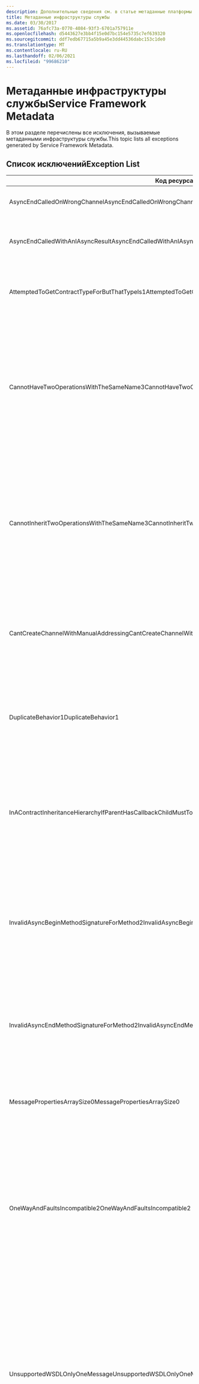 ```yaml
---
description: Дополнительные сведения см. в статье метаданные платформы служб.
title: Метаданные инфраструктуры службы
ms.date: 03/30/2017
ms.assetid: 76afc73a-0770-4084-93f3-6701a757911e
ms.openlocfilehash: d5443627e3bb4f15e0d7bc154e5735c7ef639320
ms.sourcegitcommit: ddf7edb67715a5b9a45e3dd44536dabc153c1de0
ms.translationtype: MT
ms.contentlocale: ru-RU
ms.lasthandoff: 02/06/2021
ms.locfileid: "99686210"
---
```

# <a name="service-framework-metadata"></a><span data-ttu-id="8c32e-103">Метаданные инфраструктуры службы</span><span class="sxs-lookup"><span data-stu-id="8c32e-103">Service Framework Metadata</span></span>

<span data-ttu-id="8c32e-104">В этом разделе перечислены все исключения, вызываемые метаданными инфраструктуры службы.</span><span class="sxs-lookup"><span data-stu-id="8c32e-104">This topic lists all exceptions generated by Service Framework Metadata.</span></span>  
  
## <a name="exception-list"></a><span data-ttu-id="8c32e-105">Список исключений</span><span class="sxs-lookup"><span data-stu-id="8c32e-105">Exception List</span></span>  
  
|<span data-ttu-id="8c32e-106">Код ресурса</span><span class="sxs-lookup"><span data-stu-id="8c32e-106">Resource Code</span></span>|<span data-ttu-id="8c32e-107">Строка ресурса</span><span class="sxs-lookup"><span data-stu-id="8c32e-107">Resource String</span></span>|  
|-------------------|---------------------|  
|<span data-ttu-id="8c32e-108">AsyncEndCalledOnWrongChannel</span><span class="sxs-lookup"><span data-stu-id="8c32e-108">AsyncEndCalledOnWrongChannel</span></span>|<span data-ttu-id="8c32e-109">Асинхронный метод End вызван для неправильного канала.</span><span class="sxs-lookup"><span data-stu-id="8c32e-109">An asynchronous End was called on the wrong channel.</span></span>|  
|<span data-ttu-id="8c32e-110">AsyncEndCalledWithAnIAsyncResult</span><span class="sxs-lookup"><span data-stu-id="8c32e-110">AsyncEndCalledWithAnIAsyncResult</span></span>|<span data-ttu-id="8c32e-111">Асинхронный метод End вызван с использованием IAsyncResult из другого метода Begin.</span><span class="sxs-lookup"><span data-stu-id="8c32e-111">An asynchronous End was called with an IAsyncResult from a different Begin method.</span></span>|  
|<span data-ttu-id="8c32e-112">AttemptedToGetContractTypeForButThatTypeIs1</span><span class="sxs-lookup"><span data-stu-id="8c32e-112">AttemptedToGetContractTypeForButThatTypeIs1</span></span>|<span data-ttu-id="8c32e-113">Попытка получить тип контракта для указанного.</span><span class="sxs-lookup"><span data-stu-id="8c32e-113">Attempted to get contract type for the specified.</span></span> <span data-ttu-id="8c32e-114">Тип не является ServiceContract и не наследует ServiceContract.</span><span class="sxs-lookup"><span data-stu-id="8c32e-114">The type is not a ServiceContract and it does not inherit a ServiceContract.</span></span>|  
|<span data-ttu-id="8c32e-115">CannotHaveTwoOperationsWithTheSameName3</span><span class="sxs-lookup"><span data-stu-id="8c32e-115">CannotHaveTwoOperationsWithTheSameName3</span></span>|<span data-ttu-id="8c32e-116">В одном контракте не допускается иметь две операции с одинаковым именем.</span><span class="sxs-lookup"><span data-stu-id="8c32e-116">Cannot have two operations in the same contract with the same name.</span></span> <span data-ttu-id="8c32e-117">Указанные методы в указанном типе нарушают это правило.</span><span class="sxs-lookup"><span data-stu-id="8c32e-117">The specified methods in the specified type violate this rule.</span></span> <span data-ttu-id="8c32e-118">Измените имя одной из операций путем изменения имени метода или с помощью свойства Name атрибута OperationContractAttribute.</span><span class="sxs-lookup"><span data-stu-id="8c32e-118">Change the name of one of the operations by changing the method name or by using the Name property of OperationContractAttribute.</span></span>|  
|<span data-ttu-id="8c32e-119">CannotInheritTwoOperationsWithTheSameName3</span><span class="sxs-lookup"><span data-stu-id="8c32e-119">CannotInheritTwoOperationsWithTheSameName3</span></span>|<span data-ttu-id="8c32e-120">Нельзя наследовать две различные операции с одинаковым именем.</span><span class="sxs-lookup"><span data-stu-id="8c32e-120">Cannot inherit two different operations with the same name.</span></span> <span data-ttu-id="8c32e-121">Указанная операция из указанных контрактов нарушает это правило.</span><span class="sxs-lookup"><span data-stu-id="8c32e-121">The specified operation from the specified contracts violate this rule.</span></span> <span data-ttu-id="8c32e-122">Измените имя одной из операций путем изменения имени метода или с помощью свойства Name атрибута OperationContractAttribute.</span><span class="sxs-lookup"><span data-stu-id="8c32e-122">Change the name of one of the operations by changing the method name or by using the Name property of OperationContractAttribute.</span></span>|  
|<span data-ttu-id="8c32e-123">CantCreateChannelWithManualAddressing</span><span class="sxs-lookup"><span data-stu-id="8c32e-123">CantCreateChannelWithManualAddressing</span></span>|<span data-ttu-id="8c32e-124">Не удается создать канал для контракта, который требует запрос-ответ и привязку с ручной адресацией, но поддерживает только дуплексную связь.</span><span class="sxs-lookup"><span data-stu-id="8c32e-124">Cannot create a channel for a contract that requires a request/reply and a binding that requires manual addressing but only supports duplex communication.</span></span>|  
|<span data-ttu-id="8c32e-125">DuplicateBehavior1</span><span class="sxs-lookup"><span data-stu-id="8c32e-125">DuplicateBehavior1</span></span>|<span data-ttu-id="8c32e-126">Не удается добавить значение в коллекцию.</span><span class="sxs-lookup"><span data-stu-id="8c32e-126">The value cannot be added to the collection.</span></span> <span data-ttu-id="8c32e-127">Коллекция уже содержит объект этого типа.</span><span class="sxs-lookup"><span data-stu-id="8c32e-127">The collection already contains an item of the same specified type.</span></span> <span data-ttu-id="8c32e-128">Эта коллекция поддерживает только по одному экземпляру каждого типа.</span><span class="sxs-lookup"><span data-stu-id="8c32e-128">This collection only supports one instance of each type.</span></span>|  
|<span data-ttu-id="8c32e-129">InAContractInheritanceHierarchyIfParentHasCallbackChildMustToo</span><span class="sxs-lookup"><span data-stu-id="8c32e-129">InAContractInheritanceHierarchyIfParentHasCallbackChildMustToo</span></span>|<span data-ttu-id="8c32e-130">Поскольку указанный базовый контракт службы имеет указанный контракт обратного вызова, указанный производный контракт службы должен также задавать либо указанный тип, либо производный тип контракта обратного вызова.</span><span class="sxs-lookup"><span data-stu-id="8c32e-130">Because the specified base service contract has a specified callback contract, the specified derived service contract must also specify either the specified type, or a derived type as its callback contract.</span></span>|  
|<span data-ttu-id="8c32e-131">InvalidAsyncBeginMethodSignatureForMethod2</span><span class="sxs-lookup"><span data-stu-id="8c32e-131">InvalidAsyncBeginMethodSignatureForMethod2</span></span>|<span data-ttu-id="8c32e-132">Недопустимая подпись асинхронного метода Begin для указанного метода в указанном типе ServiceContract.</span><span class="sxs-lookup"><span data-stu-id="8c32e-132">Invalid asynchronous Begin method signature for the specified method in the specified ServiceContract type.</span></span> <span data-ttu-id="8c32e-133">Метод Begin должен получать в качестве последних двух аргументов AsyncCallback и некоторый объект, а возвращать IAsyncResult.</span><span class="sxs-lookup"><span data-stu-id="8c32e-133">Your begin method must take an AsyncCallback and an object as the last two arguments and return an IAsyncResult.</span></span>|  
|<span data-ttu-id="8c32e-134">InvalidAsyncEndMethodSignatureForMethod2</span><span class="sxs-lookup"><span data-stu-id="8c32e-134">InvalidAsyncEndMethodSignatureForMethod2</span></span>|<span data-ttu-id="8c32e-135">Недопустимая подпись асинхронного метода End для указанного метода в указанном типе ServiceContract.</span><span class="sxs-lookup"><span data-stu-id="8c32e-135">Invalid asynchronous End method signature for the specified method in the specified ServiceContract type.</span></span> <span data-ttu-id="8c32e-136">Метод End должен получать IAsyncResult в качестве последнего аргумента.</span><span class="sxs-lookup"><span data-stu-id="8c32e-136">Your end method must take an IAsyncResult as the last argument.</span></span>|  
|<span data-ttu-id="8c32e-137">MessagePropertiesArraySize0</span><span class="sxs-lookup"><span data-stu-id="8c32e-137">MessagePropertiesArraySize0</span></span>|<span data-ttu-id="8c32e-138">Переданный массив не имеет достаточно места для размещения всех свойств, принадлежащих этой коллекции.</span><span class="sxs-lookup"><span data-stu-id="8c32e-138">The array that was passed does not have enough space to hold all the properties contained by this collection.</span></span>|  
|<span data-ttu-id="8c32e-139">OneWayAndFaultsIncompatible2</span><span class="sxs-lookup"><span data-stu-id="8c32e-139">OneWayAndFaultsIncompatible2</span></span>|<span data-ttu-id="8c32e-140">Указанный метод в указанном типе отмечен как IsOneWay=true и объявляет один или более атрибутов FaultContractAttributes.</span><span class="sxs-lookup"><span data-stu-id="8c32e-140">The specified method in the specified type is marked as IsOneWay=true and declares one or more FaultContractAttributes.</span></span> <span data-ttu-id="8c32e-141">Односторонние методы не могут объявлять атрибуты FaultContractAttributes.</span><span class="sxs-lookup"><span data-stu-id="8c32e-141">One-way methods cannot declare FaultContractAttributes.</span></span> <span data-ttu-id="8c32e-142">Для устранения ошибки измените значение IsOneWay на false или удалите атрибуты FaultContractAttributes.</span><span class="sxs-lookup"><span data-stu-id="8c32e-142">Change IsOneWay to false or remove the FaultContractAttributes.</span></span>|  
|<span data-ttu-id="8c32e-143">UnsupportedWSDLOnlyOneMessage</span><span class="sxs-lookup"><span data-stu-id="8c32e-143">UnsupportedWSDLOnlyOneMessage</span></span>|<span data-ttu-id="8c32e-144">Неподдерживаемый WSDL.</span><span class="sxs-lookup"><span data-stu-id="8c32e-144">Unsupported Web Services Description Language.</span></span> <span data-ttu-id="8c32e-145">Для сообщений об ошибках поддерживается только одна часть сообщения.</span><span class="sxs-lookup"><span data-stu-id="8c32e-145">Only one message part is supported for fault messages.</span></span> <span data-ttu-id="8c32e-146">Данное сообщение об ошибке ссылается на несколько частей сообщения.</span><span class="sxs-lookup"><span data-stu-id="8c32e-146">This fault message refers to more than one message part.</span></span> <span data-ttu-id="8c32e-147">Если возможен доступ к файлу WSDL с правом редактирования, можно устранить неполадку путем удаления дополнительных частей сообщения, чтобы сообщение об ошибке ссылалось только на одну часть.</span><span class="sxs-lookup"><span data-stu-id="8c32e-147">If you have edit access to the Web Services Description Language file, you can fix the problem by removing the extra message parts such that fault message references just one part.</span></span>|  
|<span data-ttu-id="8c32e-148">UnsupportedWSDLTheFault</span><span class="sxs-lookup"><span data-stu-id="8c32e-148">UnsupportedWSDLTheFault</span></span>|<span data-ttu-id="8c32e-149">Неподдерживаемый WSDL.</span><span class="sxs-lookup"><span data-stu-id="8c32e-149">Unsupported Web Services Description Language.</span></span> <span data-ttu-id="8c32e-150">Часть сообщения об ошибке должна ссылаться на некоторый элемент.</span><span class="sxs-lookup"><span data-stu-id="8c32e-150">The fault message part must reference an element.</span></span> <span data-ttu-id="8c32e-151">Данное сообщение об ошибке не ссылается на элемент.</span><span class="sxs-lookup"><span data-stu-id="8c32e-151">This fault message does not refer to an element.</span></span> <span data-ttu-id="8c32e-152">Если возможен доступ к файлу WSDL с правом редактирования, можно устранить неполадку ссылкой на элемент схемы, используя атрибут элемента.</span><span class="sxs-lookup"><span data-stu-id="8c32e-152">If you have edit access to the Web Services Definition Language document, you can fix the problem by referencing a schema element using the 'element' attribute.</span></span>|  
|<span data-ttu-id="8c32e-153">WsdlImportErrorDependencyDetail</span><span class="sxs-lookup"><span data-stu-id="8c32e-153">WsdlImportErrorDependencyDetail</span></span>|<span data-ttu-id="8c32e-154">Ошибка при импорте указанного объекта, от которого зависит другое указанное значение.</span><span class="sxs-lookup"><span data-stu-id="8c32e-154">An error occurred while importing the specified that the other specified value is dependent on.</span></span> <span data-ttu-id="8c32e-155">Также указан Xpath.</span><span class="sxs-lookup"><span data-stu-id="8c32e-155">The Xpath is also specified.</span></span>|  
|<span data-ttu-id="8c32e-156">XsdMissingRequiredAttribute1</span><span class="sxs-lookup"><span data-stu-id="8c32e-156">XsdMissingRequiredAttribute1</span></span>|<span data-ttu-id="8c32e-157">Отсутствует указанный обязательный атрибут.</span><span class="sxs-lookup"><span data-stu-id="8c32e-157">Missing the specified required attribute.</span></span>|
